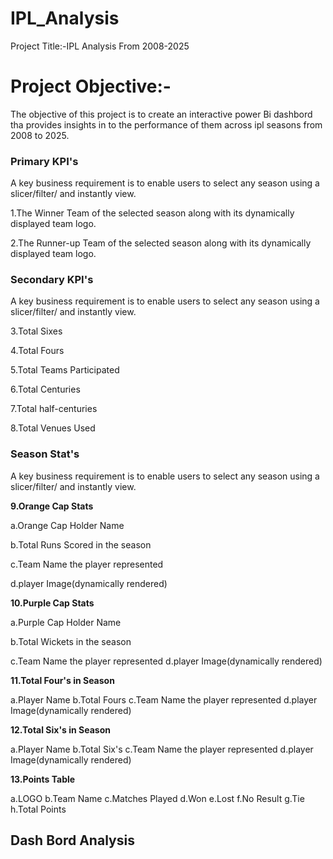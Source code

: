 # IPL_Analysis
Project Title:-IPL Analysis From 2008-2025

# Project Objective:-

The objective of this project is to create an interactive power Bi dashbord tha provides insights in to the performance of them across ipl seasons from 2008 to 2025.

### Primary KPI's
A key business requirement is to enable users to select any season using a slicer/filter/ and instantly view.

1.The Winner Team of the selected season along with its dynamically displayed team logo.

2.The Runner-up Team of the selected season along with its dynamically displayed team logo.

### Secondary KPI's

A key business requirement is to enable users to select any season using a slicer/filter/ and instantly view.

3.Total Sixes 

4.Total Fours

5.Total Teams Participated

6.Total Centuries

7.Total half-centuries

8.Total Venues Used

### Season Stat's
A key business requirement is to enable users to select any season using a slicer/filter/ and instantly view.

**9.Orange Cap Stats**

a.Orange Cap Holder Name

b.Total Runs Scored in the season

c.Team Name the player represented

d.player Image(dynamically rendered)

**10.Purple Cap Stats**

a.Purple Cap Holder Name

b.Total Wickets in the season

c.Team Name the player represented
d.player Image(dynamically rendered)

**11.Total Four's in Season**

a.Player Name
b.Total Fours
c.Team Name the player represented
d.player Image(dynamically rendered)

**12.Total Six's in Season**

a.Player Name
b.Total Six's
c.Team Name the player represented
d.player Image(dynamically rendered)

**13.Points Table**

 a.LOGO
 b.Team Name
 c.Matches Played
 d.Won
 e.Lost
 f.No Result
 g.Tie
 h.Total Points
## Dash Bord Analysis





